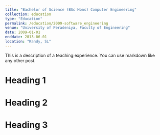 ```yaml
---
title: "Bachelor of Science (BSc Hons) Computer Engineering"
collection: education
type: "Education"
permalink: /education/2009-software_engineering
venue: "University of Peradeniya, Faculty of Engineering"
date: 2009-01-01
enddate: 2013-06-01
location: "Kandy, SL"
---
```


This is a description of a teaching experience. You can use markdown like any other post.

Heading 1
======

Heading 2
======

Heading 3
======
